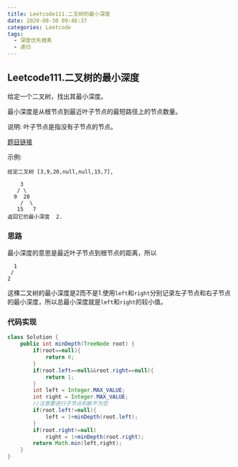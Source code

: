 ```yaml
---
title: Leetcode111.二叉树的最小深度
date: 2020-08-30 09:46:37
categories: Leetcode
tags:
  - 深度优先搜素
  - 递归
---
```


## Leetcode111.二叉树的最小深度

给定一个二叉树，找出其最小深度。

最小深度是从根节点到最近叶子节点的最短路径上的节点数量。

说明: 叶子节点是指没有子节点的节点。

[题目链接](https://leetcode-cn.com/problems/minimum-depth-of-binary-tree)

<!--more-->

示例:

```
给定二叉树 [3,9,20,null,null,15,7],

    3
   / \
  9  20
    /  \
   15   7
返回它的最小深度  2.
```



### 思路

最小深度的意思是最近叶子节点到根节点的距离，所以

```
  1
 / 
2
```

这棵二叉树的最小深度是2而不是1.使用`left`和`right`分别记录左子节点和右子节点的最小深度，所以总最小深度就是`left`和`right`的较小值。



### 代码实现

```java
class Solution {
    public int minDepth(TreeNode root) {
        if(root==null){
            return 0;
        }
        if(root.left==null&&root.right==null){
            return 1;
        }
        int left = Integer.MAX_VALUE;
        int right = Integer.MAX_VALUE;
        //注意要进行子节点判断不为空
        if(root.left!=null){
            left = 1+minDepth(root.left);
        }
        if(root.right!=null)
            right = 1+minDepth(root.right);
        return Math.min(left,right);
    }
}
```

